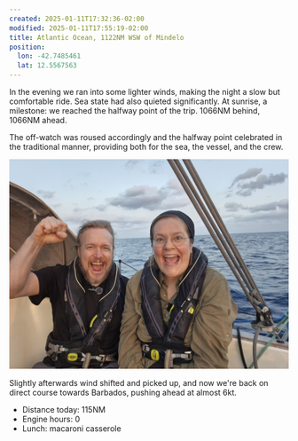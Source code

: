 ```yaml
---
created: 2025-01-11T17:32:36-02:00
modified: 2025-01-11T17:55:19-02:00
title: Atlantic Ocean, 1122NM WSW of Mindelo
position:
  lon: -42.7485461
  lat: 12.5567563
---
```


In the evening we ran into some lighter winds, making the night a slow but comfortable ride. Sea state had also quieted significantly. At sunrise, a milestone: we reached the halfway point of the trip. 1066NM behind, 1066NM ahead.

The off-watch was roused accordingly and the halfway point celebrated in the traditional manner, providing both for the sea, the vessel, and the crew.

![Image](../2025/fcd584747d076fc3a38f917f384a537f.jpg) 

Slightly afterwards wind shifted and picked up, and now we're back on direct course towards Barbados, pushing ahead at almost 6kt.

* Distance today: 115NM
* Engine hours: 0
* Lunch: macaroni casserole
